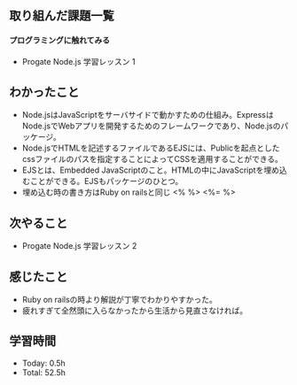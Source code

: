 ## 取り組んだ課題一覧
#### プログラミングに触れてみる
- Progate Node.js 学習レッスン 1
## わかったこと
- Node.jsはJavaScriptをサーバサイドで動かすための仕組み。ExpressはNode.jsでWebアプリを開発するためのフレームワークであり、Node.jsのパッケージ。
- Node.jsでHTMLを記述するファイルであるEJSには、Publicを起点としたcssファイルのパスを指定することによってCSSを適用することができる。
- EJSとは、Embedded JavaScriptのこと。HTMLの中にJavaScriptを埋め込むことができる。EJSもパッケージのひとつ。
- 埋め込む時の書き方はRuby on railsと同じ <% %> <%= %>
## 次やること
- Progate Node.js 学習レッスン 2
## 感じたこと
- Ruby on railsの時より解説が丁寧でわかりやすかった。
- 疲れすぎて全然頭に入らなかったから生活から見直さなければ。
## 学習時間
- Today: 0.5h
- Total: 52.5h

